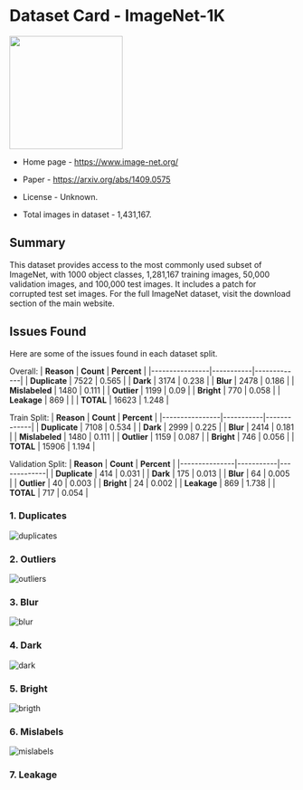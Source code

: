 # Dataset Card - ImageNet-1K
<img src="https://external-content.duckduckgo.com/iu/?u=https%3A%2F%2Fi.pinimg.com%2Foriginals%2F58%2F0a%2F99%2F580a99345134d954ed2cfe8ea7ccf55a.jpg&f=1&nofb=1&ipt=1a4e152e0b8a36e2da4e0f1a0e020d6857761391be9aec95ac7f5c502966dc01&ipo=images" height="200" />

+ Home page - https://www.image-net.org/

+ Paper - https://arxiv.org/abs/1409.0575

+ License - Unknown.

+ Total images in dataset - 1,431,167.


## Summary
This dataset provides access to the most commonly used subset of ImageNet, with 1000 object classes, 1,281,167 training images, 50,000 validation images, and 100,000 test images. It includes a patch for corrupted test set images. For the full ImageNet dataset, visit the download section of the main website.


## Issues Found
Here are some of the issues found in each dataset split.

Overall:
| **Reason**     | **Count** | **Percent** |
|----------------|-----------|-------------|
| **Duplicate**  | 7522      | 0.565       |
| **Dark**       | 3174      | 0.238       |
| **Blur**       | 2478      | 0.186       |
| **Mislabeled** | 1480      | 0.111       |
| **Outlier**    | 1199      | 0.09        |
| **Bright**     | 770       | 0.058       |
| **Leakage**    | 869       |             |
| **TOTAL**      | 16623     | 1.248       |

Train Split:
| **Reason**     | **Count** | **Percent** |
|----------------|-----------|-------------|
| **Duplicate**  | 7108      | 0.534       |
| **Dark**       | 2999      | 0.225       |
| **Blur**       | 2414      | 0.181       |
| **Mislabeled** | 1480      | 0.111       |
| **Outlier**    | 1159      | 0.087       |
| **Bright**     | 746       | 0.056       |
| **TOTAL**      | 15906     | 1.194       |


Validation Split:
| **Reason**    | **Count** | **Percent** |
|---------------|-----------|-------------|
| **Duplicate** | 414       | 0.031       |
| **Dark**      | 175       | 0.013       |
| **Blur**      | 64        | 0.005       |
| **Outlier**   | 40        | 0.003       |
| **Bright**    | 24        | 0.002       |
| **Leakage**   | 869       | 1.738       |
| **TOTAL**     | 717       | 0.054       |



### 1. Duplicates
![duplicates](./duplicates.png)

### 2. Outliers
![outliers](./outliers.png)

### 3. Blur
![blur](./blur.png)

### 4. Dark
![dark](./dark.png)

### 5. Bright
![brigth](./bright.png)

### 6. Mislabels
![mislabels](./mislabels.png)

### 7. Leakage
